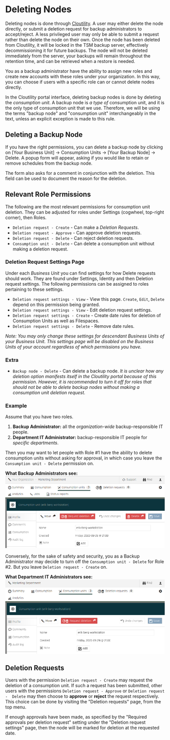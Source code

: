 Deleting Nodes
===============

Deleting nodes is done through <a href="https://portal.backup.sto2.safedc.net/" target="_blank">Cloutility</a>. 
A user may either delete the node directly, or submit a deletion 
request for backup administrators to accept/reject. A less privileged user may 
only be able to submit a request rather than delete the node on 
their own. Once the node has been deleted from Cloutility, it will be locked
in the TSM backup server, effectively decommissioning it for future backups. 
The node will not be deleted immediately from the server, your backups will 
remain throughout the retention time, and can be retrieved when 
a restore is needed.

You as a backup administrator have the ability to assign new roles and 
create new accounts with these roles under your organization. In this way, 
you can choose if users with a specific role can or cannot delete nodes 
directly.

In the Cloutility portal interface, deleting backup nodes is done by deleting 
the _consumption unit_. 
A backup node is _a type of_ consumption unit, and it is the only type of 
consumption unit that we use.
Therefore, we will be using the terms "backup node" and 
"consumption unit" interchangeably in the text, unless an explicit exception is 
made to this rule.

Deleting a Backup Node
----------------------
If you have the right permissions, you can delete a backup node by clicking on
[Your Business Unit] -> Consumption Units -> [Your Backup Node] -> Delete.
A popup form will appear, asking if you would like to retain or remove schedules 
from the backup node.

The form also asks for a comment in conjunction with the deletion. 
This field can be used to document the reason for the deletion.

Relevant Role Permissions
------------------
The following are the most relevant permissions for consumption unit deletion. 
They can be adjusted for roles under Settings (cogwheel, top-right corner), then Roles.

* `Deletion request - Create` - Can make a _Deletion Requests_.
* `Deletion request - Approve` - Can approve deletion requests.
* `Deletion request - Delete` - Can reject deletion requests.
* `Consumption unit - Delete` - Can delete a consumption unit without making 
  a deletion request.


### Deletion Request Settings Page

Under each _Business Unit_ you can find settings for how Delete requests should 
work. They are found under Settings, Identity and then Deletion request 
settings. The following permissions can be 
assigned to roles 
pertaining to 
these settings.

* `Deletion request settings - View` - View this page. `Create`, `Edit`, 
  `Delete` depend on this permission being granted.
* `Deletion request settings - View` - Edit deletion request settings.
* `Deletion request settings - Create` - Create date rules for deletion of Consumption Units as well as Filespaces.
* `Deletion request settings - Delete` - Remove date rules.

_Note: You may only change these settings for descendant Business Units of 
your Business Unit. This settings page will be disabled on the Business 
Units of your account regardless of which permissions you have._





### Extra
* `Backup node - Delete` - Can delete a backup node. _It is 
  unclear how any deletion option manifests itself in the Cloutility portal 
  because of this permission. However, it is recommended to turn it off for 
  roles that should not be able to delete backup nodes without making a 
  consumption unit deletion request._ 


### Example
Assume that you have two roles. 

1. **Backup Administrator:** all the _organization-wide_ backup-responsible IT people. 
2. **Department IT Administrator:** backup-responsible IT people for _specific 
   departments_.

Then you may want to let people with Role #1 have the ability to delete 
consumption units without asking for approval, in which case you leave 
the `Consumption unit - Delete` permission on.

**What Backup Administrators see:**
![Can delete without making a request](../images/baas-portal-consumption-unit-delete.png)

Conversely, for the sake of safety and security, you as a Backup 
Administrator may decide to turn off the `Consumption unit - Delete` for 
Role #2. But you leave `Deletion request - Create` on.

**What Department IT Administrators see:**
![Can only request a deletion](../images/baas-portal-consumption-unit-deletion-request.png)

Deletion Requests
------------------
Users with the permission `Deletion request - Create` may request the deletion 
of a consumption unit. If such a request has been submitted, other users 
with the permissions `Deletion request - Approve` or `Deletion request - 
Delete` may then choose to 
**approve** 
or **reject** the 
request respectively. This choice can be done by visiting the "Deletion requests" page, from the top menu.

If enough approvals have been made, as specified by the "Required approvals 
per deletion request" setting under the "Deletion request settings" page, 
then the node will be marked for deletion at the requested date.